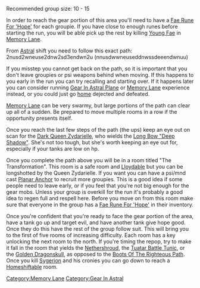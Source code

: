 Recommended group size: 10 - 15

In order to reach the gear portion of this area you'll need to have a
[Fae Rune For 'Hope'](Fae_Rune_For_'Hope' "wikilink") for each groupie.
If you have close to enough runes before starting the run, you will be
able pick up the rest by killing [Young Fae](Young_Fae "wikilink") in
[Memory Lane](:Category:Memory_Lane "wikilink").

From [Astral](:Category:Astral "wikilink") shift you need to follow this
exact path: 2nusd2wneuse2dnw2sd3endwn2u (nnusdwwneuseddnwssdeeendwnuu)

If you misstep you cannot get back on the path, so it is important that
you don't leave groupies or psi weapons behind when moving. If this
happens to you early in the run you can try recalling and starting over.
If it happens later you can consider running [Gear In Astral
Plane](:Category:Gear_In_Astral_Plane "wikilink") or [Memory
Lane](:Category:Memory_Lane "wikilink") experience instead, or you could
just go [home](:Category:Thorngate "wikilink") dejected and defeated.

[Memory Lane](:Category:Memory_Lane "wikilink") can be very swarmy, but
large portions of the path can clear up all of a sudden. Be prepared to
move multiple rooms in a row if the opportunity presents itself.

Once you reach the last few steps of the path (the ups) keep an eye out
on scan for the [Dark Queen
Zydarielle](Dark_Queen_Zydarielle "wikilink"), who wields the [Long Bow
"Deep Shadow"](Long_Bow_"Deep_Shadow" "wikilink"). She's not too tough,
but she's worth keeping an eye out for, especially if your tanks are low
on hp.

Once you complete the path above you will be in a room titled "The
Transformation". This room is a safe room and
[Lloydable](Lloydable "wikilink") but you can be longshotted by the
Queen Zydarielle. If you want you can have a psi/mnd cast [Planar
Anchor](Planar_Anchor "wikilink") to recruit more groupies. This is a
good idea if some people need to leave early, or if you feel that you're
not big enough for the gear mobs. Unless your group is overkill for the
run it's probably a good idea to regen full and respell here. Before you
move on from this room make sure that everyone in the group has a [Fae
Rune For 'Hope'](Fae_Rune_For_'Hope' "wikilink") in their inventory.

Once you're confident that you're ready to face the gear portion of the
area, have a tank go up and target evil, and have another tank give hope
good. Once they do this have the rest of the group follow suit. This
will bring you to the first of five rooms of increasing difficulty. Each
room has a key unlocking the next room to the north. If you're timing
the repop, try to make it fall in the room that yields the
[Nethershroud](Nethershroud "wikilink"), the [Tuatar Battle
Tunic](Tuatar_Battle_Tunic "wikilink"), or the [Golden
Dragonskull](Golden_Dragonskull "wikilink"), as opposed to the [Boots Of
The Righteous Path](Boots_Of_The_Righteous_Path "wikilink"). Once you
kill [Sygerion](Sygerion "wikilink") and his cronies you can go down to
reach a [Homeshiftable](Homeshift "wikilink") room.

[Category:Memory Lane](Category:Memory_Lane "wikilink") [Category:Gear
In Astral](Category:Gear_In_Astral "wikilink")
